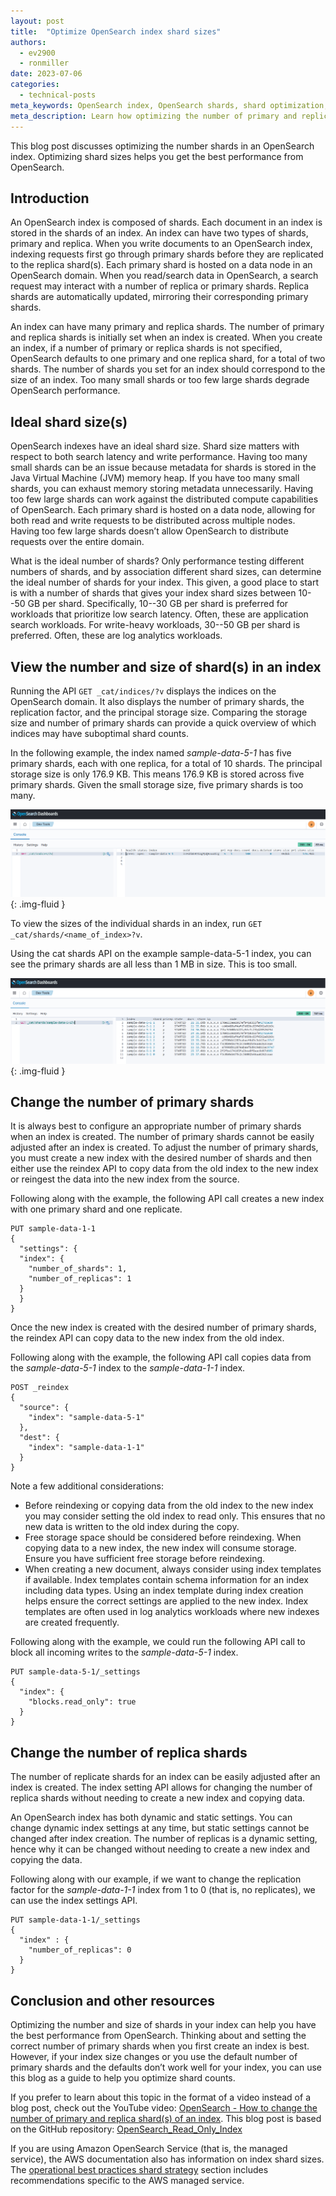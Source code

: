 ```yaml
---
layout: post
title:  "Optimize OpenSearch index shard sizes"
authors:
  - ev2900
  - ronmiller
date: 2023-07-06
categories:
  - technical-posts
meta_keywords: OpenSearch index, OpenSearch shards, shard optimization, optimize shard sizes OpenSearch
meta_description: Learn how optimizing the number of primary and replica shards in your OpenSearch index can help you improve search latency and write performance.
---
```


This blog post discusses optimizing the number shards in an OpenSearch index. Optimizing shard sizes helps you get the best performance from OpenSearch.

## Introduction
An OpenSearch index is composed of shards. Each document in an index is stored in the shards of an index. An index can have two types of shards, primary and replica. When you write documents to an OpenSearch index, indexing requests first go through primary shards before they are replicated to the replica shard(s). Each primary shard is hosted on a data node in an OpenSearch domain. When you read/search data in OpenSearch, a search request may interact with a number of replica or primary shards. Replica shards are automatically updated, mirroring their corresponding primary shards.

An index can have many primary and replica shards. The number of primary and replica shards is initially set when an index is created. When you create an index, if a number of primary or replica shards is not specified, OpenSearch defaults to one primary and one replica shard, for a total of two shards. The number of shards you set for an index should correspond to the size of an index. Too many small shards or too few large shards degrade OpenSearch performance.

## Ideal shard size(s)
OpenSearch indexes have an ideal shard size. Shard size matters with respect to both search latency and write performance. Having too many small shards can be an issue because metadata for shards is stored in the Java Virtual Machine (JVM) memory heap. If you have too many small shards, you can exhaust memory storing metadata unnecessarily. Having too few large shards can work against the distributed compute capabilities of OpenSearch. Each primary shard is hosted on a data node, allowing for both read and write requests to be distributed across multiple nodes. Having too few large shards doesn’t allow OpenSearch to distribute requests over the entire domain.

What is the ideal number of shards? Only performance testing different numbers of shards, and by association different shard sizes, can determine the ideal number of shards for your index. This given, a good place to start is with a number of shards that gives your index shard sizes between 10--50 GB per shard. Specifically, 10--30 GB per shard is preferred for workloads that prioritize low search latency. Often, these are application search workloads. For write-heavy workloads, 30--50 GB per shard is preferred. Often, these are log analytics workloads.

## View the number and size of shard(s) in an index
Running the API ```GET _cat/indices/?v``` displays the indices on the OpenSearch domain. It also displays the number of primary shards, the replication factor, and the principal storage size. Comparing the storage size and number of primary shards can provide a quick overview of which indices may have suboptimal shard counts.

In the following example, the index named *sample-data-5-1* has five primary shards, each with one replica, for a total of 10 shards. The principal storage size is only 176.9 KB. This means 176.9 KB is stored across five primary shards. Given the small storage size, five primary shards is too many. 

<img src="/assets/media/blog-images/2023-07-06-optimize-index-shard-size/cat_indicies.png" alt="cat/indicies"/>{: .img-fluid }

To view the sizes of the individual shards in an index, run ```GET _cat/shards/<name_of_index>?v```.

Using the cat shards API on the example sample-data-5-1 index, you can see the primary shards are all less than 1 MB in size. This is too small.

<img src="/assets/media/blog-images/2023-07-06-optimize-index-shard-size/cat_shards.png" alt="cat/indicies"/>{: .img-fluid }

## Change the number of primary shards
It is always best to configure an appropriate number of primary shards when an index is created. The number of primary shards cannot be easily adjusted after an index is created. To adjust the number of primary shards, you must create a new index with the desired number of shards and then either use the reindex API to copy data from the old index to the new index or reingest the data into the new index from the source.

Following along with the example, the following API call creates a new index with one primary shard and one replicate.

```
PUT sample-data-1-1
{
  "settings": {
  "index": {
    "number_of_shards": 1,
    "number_of_replicas": 1
  }
  }
}
```

Once the new index is created with the desired number of primary shards, the reindex API can copy data to the new index from the old index.

Following along with the example, the following API call copies data from the *sample-data-5-1* index to the *sample-data-1-1* index.

```
POST _reindex
{
  "source": {
    "index": "sample-data-5-1"
  },
  "dest": {
    "index": "sample-data-1-1"
  }
}
```

Note a few additional considerations:
* Before reindexing or copying data from the old index to the new index you may consider setting the old index to read only. This ensures that no new data is written to the old index during the copy.
* Free storage space should be considered before reindexing. When copying data to a new index, the new index will consume storage. Ensure you have sufficient free storage before reindexing.
* When creating a new document, always consider using index templates if available. Index templates contain schema information for an index including data types. Using an index template during index creation helps ensure the correct settings are applied to the new index. Index templates are often used in log analytics workloads where new indexes are created frequently.

Following along with the example, we could run the following API call to block all incoming writes to the *sample-data-5-1* index.

```
PUT sample-data-5-1/_settings
{
  "index": {
    "blocks.read_only": true
  }
}
```

## Change the number of replica shards
The number of replicate shards for an index can be easily adjusted after an index is created. The index setting API allows for changing the number of replica shards without needing to create a new index and copying data.

An OpenSearch index has both dynamic and static settings. You can change dynamic index settings at any time, but static settings cannot be changed after index creation. The number of replicas is a dynamic setting, hence why it can be changed without needing to create a new index and copying the data.

Following along with our example, if we want to change the replication factor for the *sample-data-1-1* index from 1 to 0 (that is, no replicates), we can use the index settings API.

```
PUT sample-data-1-1/_settings
{
  "index" : {
    "number_of_replicas": 0
  }
}
```

## Conclusion and other resources
Optimizing the number and size of shards in your index can help you have the best performance from OpenSearch. Thinking about and setting the correct number of primary shards when you first create an index is best. However, if your index size changes or you use the default number of primary shards and the defaults don’t work well for your index, you can use this blog as a guide to help you optimize shard counts.

If you prefer to learn about this topic in the format of a video instead of a blog post, check out the YouTube video: [OpenSearch - How to change the number of primary and replica shard(s) of an index](https://www.youtube.com/watch?v=xadv93LlbY4). This blog post is based on the GitHub repository: [OpenSearch_Read_Only_Index](https://github.com/ev2900/OpenSearch_Read_Only_Index)

If you are using Amazon OpenSearch Service (that is, the managed service), the AWS documentation also has information on index shard sizes. The [operational best practices shard strategy](https://docs.aws.amazon.com/opensearch-service/latest/developerguide/bp.html#bp-sharding-strategy) section includes recommendations specific to the AWS managed service.